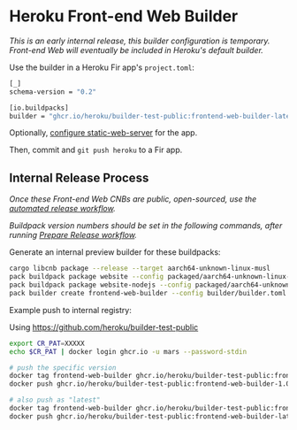 # Heroku Front-end Web Builder

*This is an early internal release, this builder configuration is temporary. Front-end Web will eventually be included in Heroku's default builder.*

Use the builder in a Heroku Fir app's `project.toml`:

```bash
[_]
schema-version = "0.2"

[io.buildpacks]
builder = "ghcr.io/heroku/builder-test-public:frontend-web-builder-latest_linux-arm64"
```

Optionally, [configure static-web-server](../buildpacks/static-web-server/README.md) for the app.

Then, commit and `git push heroku` to a Fir app.

## Internal Release Process

*Once these Front-end Web CNBs are public, open-sourced, use the [automated release workflow](../README.md#releasing-a-new-version).*

*Buildpack version numbers should be set in the following commands, after running [Prepare Release workflow](../README.md#releasing-a-new-version).*

Generate an internal preview builder for these buildpacks:

```bash
cargo libcnb package --release --target aarch64-unknown-linux-musl
pack buildpack package website --config packaged/aarch64-unknown-linux-musl/release/heroku_website/package.toml  --target "linux/arm64" --format file
pack buildpack package website-nodejs --config packaged/aarch64-unknown-linux-musl/release/heroku_website-nodejs/package.toml  --target "linux/arm64" --format file
pack builder create frontend-web-builder --config builder/builder.toml --target "linux/arm64"
```

Example push to internal registry:

Using https://github.com/heroku/builder-test-public

```bash
export CR_PAT=XXXXX
echo $CR_PAT | docker login ghcr.io -u mars --password-stdin

# push the specific version
docker tag frontend-web-builder ghcr.io/heroku/builder-test-public:frontend-web-builder-1.0.2_linux-arm64
docker push ghcr.io/heroku/builder-test-public:frontend-web-builder-1.0.2_linux-arm64

# also push as "latest"
docker tag frontend-web-builder ghcr.io/heroku/builder-test-public:frontend-web-builder-latest_linux-arm64
docker push ghcr.io/heroku/builder-test-public:frontend-web-builder-latest_linux-arm64 
```
